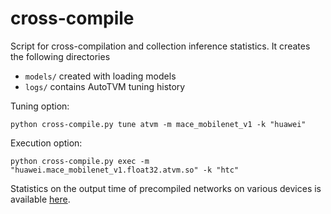 # cross-compile
Script for cross-compilation and collection inference statistics. It creates the following directories

* `models/` created with loading models
* `logs/` contains AutoTVM tuning history

Tuning option:
```
python cross-compile.py tune atvm -m mace_mobilenet_v1 -k "huawei"
```
Execution option:
```
python cross-compile.py exec -m "huawei.mace_mobilenet_v1.float32.atvm.so" -k "htc"
```
Statistics on the output time of precompiled networks on various devices is available [here](https://docs.google.com/spreadsheets/d/1ooEsjJjK94f29Yyz2lto9aOlKAv27fwdClhDWXIVpKI/edit?usp=sharing).
